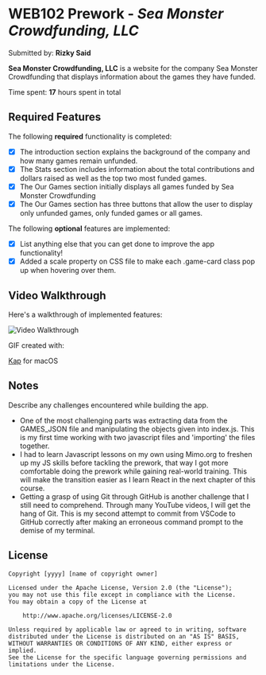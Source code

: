 # WEB102 Prework - *Sea Monster Crowdfunding, LLC*

Submitted by: **Rizky Said**

**Sea Monster Crowdfunding, LLC** is a website for the company Sea Monster Crowdfunding that displays information about the games they have funded.

Time spent: **17** hours spent in total

## Required Features

The following **required** functionality is completed:

* [x] The introduction section explains the background of the company and how many games remain unfunded.
* [x] The Stats section includes information about the total contributions and dollars raised as well as the top two most funded games.
* [x] The Our Games section initially displays all games funded by Sea Monster Crowdfunding
* [x] The Our Games section has three buttons that allow the user to display only unfunded games, only funded games or all games.

The following **optional** features are implemented:

* [x] List anything else that you can get done to improve the app functionality!
* [x] Added a scale property on CSS file to make each .game-card class pop up when hovering over them.

## Video Walkthrough

Here's a walkthrough of implemented features:

<img src='walkthrough_ii.gif' title='Video Walkthrough' width='' alt='Video Walkthrough' />

<!-- Replace this with whatever GIF tool you used! -->
GIF created with:  

[Kap](https://getkap.co/) for macOS

## Notes

Describe any challenges encountered while building the app.
- One of the most challenging parts was extracting data from the GAMES_JSON file and manipulating the objects given into index.js. This is my first time working with two javascript files and 'importing' the files together.
- I had to learn Javascript lessons on my own using Mimo.org to freshen up my JS skills before tackling the prework, that way I got more comfortable doing the prework while gaining real-world training. This will make the transition easier as I learn React in the next chapter of this course.
- Getting a grasp of using Git through GitHub is another challenge that I still need to comprehend. Through many  YouTube videos, I will get the hang of Git. This is my second attempt to commit from VSCode to GitHub correctly after making an erroneous command prompt to the demise of my terminal.

## License

    Copyright [yyyy] [name of copyright owner]

    Licensed under the Apache License, Version 2.0 (the "License");
    you may not use this file except in compliance with the License.
    You may obtain a copy of the License at

        http://www.apache.org/licenses/LICENSE-2.0

    Unless required by applicable law or agreed to in writing, software
    distributed under the License is distributed on an "AS IS" BASIS,
    WITHOUT WARRANTIES OR CONDITIONS OF ANY KIND, either express or implied.
    See the License for the specific language governing permissions and
    limitations under the License.
